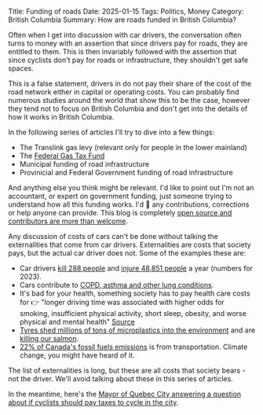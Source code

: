 Title: Funding of roads
Date: 2025-01-15
Tags: Politics, Money
Category: British Columbia
Summary: How are roads funded in British Columbia?

Often when I get into discussion with car drivers, the conversation often turns to money with an assertion that since drivers pay for roads, they are entitled to them. This is then invariably followed with the assertion that since cyclists don't pay for roads or infrastructure, they shouldn't get safe spaces.

This is a false statement, drivers in do not pay their share of the cost of the road network either in capital or operating costs. You can probably find numerous studies around the world that show this to be the case, however they tend not to focus on British Columbia and don't get into the details of how it works in British Columbia.

In the following series of articles I'll try to dive into a few things:

* The Translink gas levy (relevant only for people in the lower mainland)
* The [Federal Gas Tax Fund](/funding-the-federal-gas-tax-fund.html)
* Municipal funding of road infrastructure
* Provinicial and Federal Government funding of road infrastructure

And anything else you think might be relevant. I'd like to point out I'm not an accountant, or expert on government funding, just someone trying to understand how all this funding works. I'd 💚 any contributions, corrections or help anyone can provide. This blog is completely [open source and contributors are more than welcome](https://github.com/andymckay/beyond-cars/).

Any discussion of costs of cars can't be done without talking the externalities that come from car drivers. Externalities are costs that society pays, but the actual car driver does not. Some of the examples these are:

* Car drivers [kill 288 people](https://public.tableau.com/app/profile/icbc/viz/QuickStatistics-Fatalcrashesandvictims/FatalVictims) and [injure 48,851 people](https://public.tableau.com/app/profile/icbc/viz/QuickStatistics-Injuredvictims/InjuredVictims) a year (numbers for 2023).
* Cars contribute to [COPD, asthma and other lung conditions](https://www.bbc.com/news/uk-england-london-67288327).
* It's bad for your health, something society has to pay health care costs for 👉 "longer driving time was associated with higher odds for smoking, insufficient physical activity, short sleep, obesity, and worse physical and mental health" [Source](https://pmc.ncbi.nlm.nih.gov/articles/PMC4049576/)
* [Tyres shed millions of tons of microplastics into the environment](https://www.forbes.com/sites/lauriewinkless/2024/12/18/tires-shed-millions-of-tonnes-of-microplastics-into-the-environment/) and are [killing our salmon](https://canadiangeographic.ca/articles/killer-tire-chemical-threatening-canadian-salmon/).
* [22% of Canada's fossil fuels emissions](https://www.canada.ca/en/environment-climate-change/news/2024/05/where-canadas-greenhouse-gas-emissions-come-from-2024-national-greenhouse-gas-inventory.html) is from transportation. Climate change, you might have heard of it.

The list of externalities is long, but these are all costs that society bears - not the driver. We'll avoid talking about these in this series of articles.

In the meantime, here's the [Mayor of Quebec City answering a question about if cyclists should pay taxes to cycle in the city](https://www.reddit.com/r/fuckcars/comments/1dg4h7v/tax_the_cyclists_journalist_gets_owned_by_the/).
